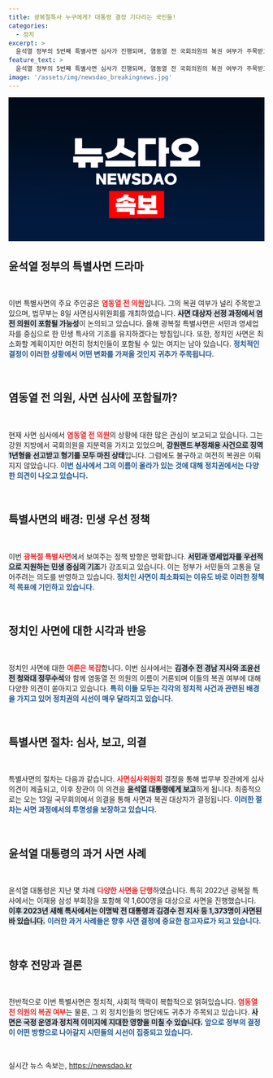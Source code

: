 ```yaml
---
title: 광복절특사 누구에게? 대통령 결정 기다리는 국민들!
categories:
  - 정치
excerpt: >
  윤석열 정부의 5번째 특별사면 심사가 진행되며, 염동열 전 국회의원의 복권 여부가 주목받고 있습니다. 정치권에서 드루킹 사건의 김경수 전 지사와 조윤선 전 수석도 재조명되고 있는 가운데, 오는 13일 최종 결정이 이루어질 예정입니다.
feature_text: >
  윤석열 정부의 5번째 특별사면 심사가 진행되며, 염동열 전 국회의원의 복권 여부가 주목받고 있습니다. 정치권에서 드루킹 사건의 김경수 전 지사와 조윤선 전 수석도 재조명되고 있는 가운데, 오는 13일 최종 결정이 이루어질 예정입니다.
image: '/assets/img/newsdao_breakingnews.jpg'
---
```


<p><img src="/assets/img/newsdao_breakingnews.jpg" alt="cryptoinkorea 속보" /></p>

<h2 data-ke-size="size26">윤석열 정부의 특별사면 드라마</h2>

<p data-ke-size="size16">&nbsp;</p>

<p>이번 특별사면의 주요 주인공은 <b><span style="color: #ee2323;">염동열 전 의원</span></b>입니다. 그의 복권 여부가 널리 주목받고 있으며, 법무부는 8일 사면심사위원회를 개최하였습니다. <b><span style="background-color: #21538527;">사면 대상자 선정 과정에서 염 전 의원이 포함될 가능성</span></b>이 논의되고 있습니다. 올해 광복절 특별사면은 서민과 영세업자를 중심으로 한 민생 특사의 기조를 유지하겠다는 방침입니다. 또한, 정치인 사면은 최소화할 계획이지만 여전히 정치인들이 포함될 수 있는 여지는 남아 있습니다. <b><span style="color: #1a5490;">정치적인 결정이 이러한 상황에서 어떤 변화를 가져올 것인지 귀추가 주목됩니다.</span></b></p>

<p data-ke-size="size16">&nbsp;</p>

<h2 data-ke-size="size26">염동열 전 의원, 사면 심사에 포함될까?</h2>

<p data-ke-size="size16">&nbsp;</p>

<p>현재 사면 심사에서 <b><span style="color: #ee2323;">염동열 전 의원</span></b>의 상황에 대한 많은 관심이 보고되고 있습니다. 그는 강원 지방에서 국회의원을 지분력을 가지고 있었으며, <b><span style="background-color: #21538527;">강원랜드 부정채용 사건으로 징역 1년형을 선고받고 형기를 모두 마친 상태</span></b>입니다. 그럼에도 불구하고 여전히 복권은 이뤄지지 않았습니다. <b><span style="color: #1a5490;">이번 심사에서 그의 이름이 올라가 있는 것에 대해 정치권에서는 다양한 의견이 나오고 있습니다.</span></b></p>

<p data-ke-size="size16">&nbsp;</p>

<h2 data-ke-size="size26">특별사면의 배경: 민생 우선 정책</h2>

<p data-ke-size="size16">&nbsp;</p>

<p>이번 <b><span style="color: #ee2323;">광복절 특별사면</span></b>에서 보여주는 정책 방향은 명확합니다. <b><span style="background-color: #21538527;">서민과 영세업자를 우선적으로 지원하는 민생 중심의 기조</span></b>가 강조되고 있습니다. 이는 정부가 서민들의 고통을 덜어주려는 의도를 반영하고 있습니다. <b><span style="color: #1a5490;">정치인 사면이 최소화되는 이유도 바로 이러한 정책적 목표에 기인하고 있습니다.</span></b></p>

<p data-ke-size="size16">&nbsp;</p>

<h2 data-ke-size="size26">정치인 사면에 대한 시각과 반응</h2>

<p data-ke-size="size16">&nbsp;</p>

<p>정치인 사면에 대한 <b><span style="color: #ee2323;">여론은 복잡</span></b>합니다. 이번 심사에서는 <b><span style="background-color: #21538527;">김경수 전 경남 지사와 조윤선 전 청와대 정무수석</span></b>와 함께 염동열 전 의원의 이름이 거론되며 이들의 복권 여부에 대해 다양한 의견이 쏟아지고 있습니다. <b><span style="color: #1a5490;">특히 이들 모두는 각각의 정치적 사건과 관련된 배경을 가지고 있어 정치권의 시선이 매우 달라지고 있습니다.</span></b></p>

<p data-ke-size="size16">&nbsp;</p>

<h2 data-ke-size="size26">특별사면 절차: 심사, 보고, 의결</h2>

<p data-ke-size="size16">&nbsp;</p>

<p>특별사면의 절차는 다음과 같습니다. <b><span style="color: #ee2323;">사면심사위원회</span></b> 결정을 통해 법무부 장관에게 심사 의견이 제출되고, 이후 장관이 이 의견을 <b><span style="background-color: #21538527;">윤석열 대통령에게 보고</span></b>하게 됩니다. 최종적으로는 오는 13일 국무회의에서 의결을 통해 사면과 복권 대상자가 결정됩니다. <b><span style="color: #1a5490;">이러한 절차는 사면 과정에서의 투명성을 보장하고 있습니다.</span></b></p>

<p data-ke-size="size16">&nbsp;</p>

<h2 data-ke-size="size26">윤석열 대통령의 과거 사면 사례</h2>

<p data-ke-size="size16">&nbsp;</p>

<p>윤석열 대통령은 지난 몇 차례 <b><span style="color: #ee2323;">다양한 사면을 단행</span></b>하였습니다. 특히 2022년 광복절 특사에서는 이재용 삼성 부회장을 포함해 약 1,600명을 대상으로 사면을 진행했습니다. <b><span style="background-color: #21538527;">이후 2023년 새해 특사에서는 이명박 전 대통령과 김경수 전 지사 등 1,373명이 사면된 바 있습니다.</span></b> <b><span style="color: #1a5490;">이러한 과거 사례들은 향후 사면 결정에 중요한 참고자료가 되고 있습니다.</span></b></p>

<p data-ke-size="size16">&nbsp;</p>

<h2 data-ke-size="size26">향후 전망과 결론</h2>

<p data-ke-size="size16">&nbsp;</p>

<p>전반적으로 이번 특별사면은 정치적, 사회적 맥락이 복합적으로 얽혀있습니다. <b><span style="color: #ee2323;">염동열 전 의원의 복권 여부</span></b>는 물론, 그 외 정치인들의 명단에도 귀추가 주목되고 있습니다. <b><span style="background-color: #21538527;">사면은 국정 운영과 정치적 이미지에 지대한 영향을 미칠 수 있습니다.</span></b> <b><span style="color: #1a5490;">앞으로 정부의 결정이 어떤 방향으로 나아갈지 시민들의 시선이 집중되고 있습니다.</span></b></p>

<p data-ke-size="size16">&nbsp;</p>
실시간 뉴스 속보는, <a href="https://newsdao.kr" rel="dofollow">https://newsdao.kr</a>


